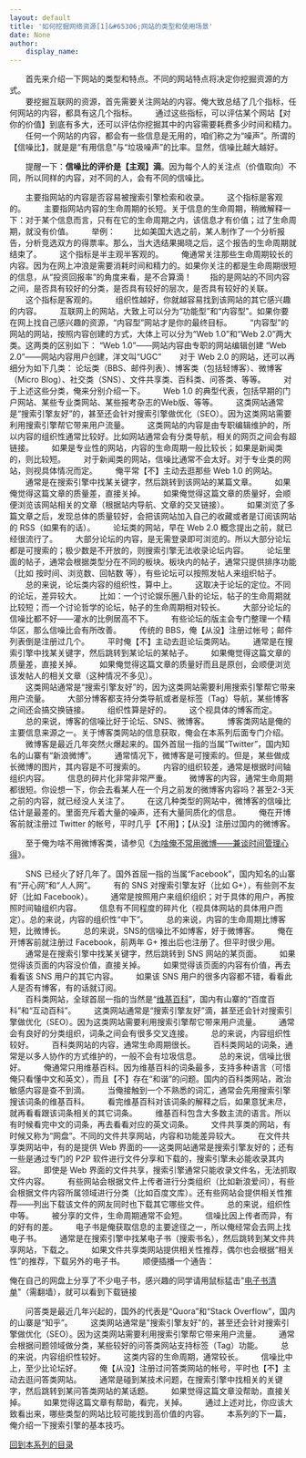 ```yaml
---
layout: default
title: '如何挖掘网络资源[1]&#65306;网站的类型和使用场景'
date: None
author:
    display_name: 
---
```


　　首先来介绍一下网站的类型和特点。不同的网站特点将决定你挖掘资源的方式。  
　　要挖掘互联网的资源，首先需要关注网站的内容。俺大致总结了几个指标，任何网站的内容，都具有这几个指标。 　　通过这些指标，可以评估某个网站【对你的价值】到底有多大，还可以评估你挖掘其中的内容需要耗费多少时间和精力。 　　任何一个网站的内容，都会有一些信息是无用的，咱们称之为“噪声”。所谓的【信噪比】，就是是“有用信息”与“垃圾噪声”的比率。显然，信噪比越大越好。

　　提醒一下：**信噪比的评价是【主观】滴**。因为每个人的关注点（价值取向）不同，所以同样的内容，对不同的人，会有不同的信噪比。

　　主要指网站的内容是否容易被搜索引擎检索和收录。 　　这个指标是客观的。 　　主要指网站内容的生命周期的长短。关于信息的生命周期，稍微解释一下：对于某个信息而言，只有在它的生命周期之内，该信息才有价值；过了生命周期，就没有价值。 　　举例： 　　比如美国大选之前，某人制作了一个分析报告，分析竞选双方的得票率。那么，当大选结果揭晓之后，这个报告的生命周期就结束了。 　　这个指标是半主观半客观的。 　　俺通常关注那些生命周期较长的内容。因为在网上冲浪是需要消耗时间和精力的。如果你关注的都是生命周期很短的信息，从“投资回报率”的角度来看，是不合算滴！ 　　指的是网站的不同内容之间，是否具有较好的分类，是否具有较好的层次，是否具有较好的关联。 　　这个指标是客观的。 　　组织性越好，你就越容易找到该网站的其它感兴趣的内容。 　　互联网上的网站，大致上可以分为“功能型”和“内容型”。如果你要在网上找自己感兴趣的资源，“内容型”网站才是你的最终目标。 　　“内容型”的网站的网站，按照内容创建的方式，大体上可以分为“Web 1.0”和“Web 2.0”两大类。这两类的区别如下： “Web 1.0”——网站内容由专职的网站编辑创建 “Web 2.0”——网站内容用户创建，洋文叫“UGC” 　　对于 Web 2.0 的网站，还可以再细分为如下几类： 论坛类（BBS、邮件列表）、博客类（包括轻博客）、微博客（Micro Blog）、社交类（SNS）、文件共享类、百科类、问答类、等等。 　　对于上述这些分类，俺来分别介绍一下。 　　Web 1.0 的典型代表，包括早期的门户网站、某些专业类网站、某些报考杂志的Web版、等等。 　　这类网站通常是“搜索引擎友好”的，甚至还会针对搜索引擎做优化（SEO）。因为这类网站需要利用搜索引擎帮它带来用户流量。 　　这类网站的内容是由专职编辑维护的，所以内容的组织性通常比较好。比如网站通常会有分类导航，相关的网页之间会有超链接。 　　如果是专业性的网站，内容的生命周期一般比较长；如果是新闻类的，则比较短。 　　对于新闻类的网站，信噪比通常不会太好。对于专业类的网站，则视具体情况而定。 　　俺平常【不】主动去逛那些 Web 1.0 的网站。 　　通常是在搜索引擎中找某关键字，然后跳转到该网站的某篇文章。 　　如果俺觉得这篇文章的质量差，直接关掉。 　　如果俺觉得这篇文章的质量好，会顺便浏览该网站相关的文章（根据站内导航、文章的交叉链接）。 　　如果浏览了多篇文章之后，发现总体的质量较好，会把该网站加入自己的收藏或者是订阅该网站的 RSS（如果有的话）。 　　论坛类的网站，早在 Web 2.0 概念提出之前，就已经很流行了。 　　大部分论坛的内容，是无需登录即可浏览的。所以大部分论坛都是可搜索的；极少数是不开放的，则搜索引擎无法收录论坛内容。 　　论坛里面的帖子，通常会根据类型分在不同的板块。板块内的帖子，通常只提供排序功能（比如 按时间、浏览数、回帖数 等），有些论坛可以按照发帖人来组织帖子。 　　总的来说，论坛类内容的组织性，算中上。 　　这取决于论坛的定位。不同的论坛，差异较大。 　　比如：一个讨论娱乐圈八卦的论坛，帖子的生命周期就比较短；而一个讨论哲学的论坛，帖子的生命周期相对较长。 　　大部分论坛的信噪比都不好——灌水的比例居高不下。 　　有些论坛的版主会专门整理一个精华区，那么信噪比会有所改善。 　　传统的 BBS，俺【从没】注册过帐号；邮件列表倒是注册过几个。 　　平时俺【不】主动去逛论坛类网站。 　　通常是在搜索引擎中找某关键字，然后跳转到某论坛的某帖子。 　　如果俺觉得这篇文章的质量差，直接关掉。 　　如果俺觉得这篇文章的质量好而且是原创，会顺便浏览该发帖人的相关文章（这种情况不多见）。  
　　这类网站通常是“搜索引擎友好”的，因为这类网站需要利用搜索引擎帮它带来用户流量。 　　大部分博客都支持分类导航或者是标签（Tag）导航，某些博客之间还会搞交换链接。 　　组织性算是好的。 　　这个视具体的博客而定。 　　总的来说，博客的信噪比好于论坛、SNS、微博客。 　　博客类网站是俺的主要信息来源之一。关于博客类网站的信息获取，俺会在本系列后面专门介绍。 　　微博客是最近几年突然火爆起来的。国外首屈一指的当属“Twitter”，国内知名的山寨有“新浪微博”。 　　通常情况下，微博客是可搜索的。但是，某些做成长微博的图片，其内容是不可搜索的。 　　内容的组织较差，通常是根据时间轴组织内容。 　　信息的碎片化非常非常严重。 　　微博客的内容，通常生命周期都很短。你设想一下，你会去看某人在一个月之前发的微博客内容吗？甚至2-3天之前的内容，就已经没人关注了。 　　在这几种类型的网站中，微博客的信噪比估计是最差的。里面充斥着大量的噪声，还有大量同质化的信息。 　　俺在开博客前就注册过 Twitter 的帐号，平时几乎【不用】；【从没】注册过国内的微博客。

　　至于俺为啥不用微博客类，请参见《[为啥俺不常用微博——兼谈时间管理心得](https://program-think.blogspot.com/2012/02/microblog-and-time-management.html)》。

　　SNS 已经火了好几年了。国外首屈一指的当属“Facebook”，国内知名的山寨有“开心网”和“人人网”。 　　有的 SNS 对搜索引擎友好（比如 G+），有些则不友好（比如 Facebook）。 　　通常是按照用户来组织组织；对于具体的用户，再按照时间轴组织内容。 　　信息有不同程度的碎片化（视具体网站的具体用户而定）。总的来说，内容的组织性“中下”。 　　总的来说，内容的生命周期比博客短，比微博长。 　　总的来说，SNS的信噪比不如博客，好于微博客。 　　俺在开博客前就注册过 Facebook，前两年 G+ 推出后也注册了。但平时很少用。 　　通常是在搜索引擎中找某关键字，然后跳转到 SNS 网站的某页面。 　　如果觉得该页面的内容没价值，直接关掉。 　　如果觉得该页面的内容有价值，再去看看该 SNS 用户的其它内容。 　　如果该 SNS 用户的很多内容都不错，看看此人是否有博客，有的话就订阅。  
　　百科类网站，全球首屈一指的当然是“[维基百科](https://zh.wikipedia.org/)”，国内有山寨的“百度百科”和“互动百科”。 　　这类网站通常是“搜索引擎友好”滴，甚至还会针对搜索引擎做优化（SEO）。因为这类网站需要利用搜索引擎帮它带来用户流量。 　　通常会有良好的分类组织，词条之间会有很多交叉连接。 　　总的来说，内容组织性较好。 　　百科类网站的内容，通常生命周期很长。 　　百科类网站的词条，通常是以多人协作的方式维护的，一般不会有垃圾信息。 　　总的来说，信噪比很好。 　　俺通常只用维基百科。因为维基百科的词条最多，支持多种语言（可惜俺只看懂中文和英文），而且【不】存在“和谐”的问题。国内的百科类网站，政治敏感内容是查不到滴。 　　当俺接触到一个不熟悉的词汇，通常会先用搜索引擎搜该词条的维基百科。 　　看完维基百科对该词条的解释之后，如果意犹未尽，就再看看跟该词条相关的其它词条。 　　维基百科包含大多数主流的语言。所以有时候看完中文的词条，再去看看对应的英文词条。 　　文件共享类的网站，有时候又称为“网盘”。不同的文件共享网站，内容和功能差异较大。 　　在文件共享类网站中，有的是提供 Web 界面的——这类网站通常是搜索引擎友好的；还有一些是通过专门的 P2P 软件进行文件分享和下载的，搜索引擎未必能收录其内容。 　　即使是 Web 界面的文件共享，搜索引擎通常只能收录文件名，无法抓取文件内容。 　　有些网站会根据文件上传者进行分类组织（比如新浪爱问），有些会根据文件内容所属领域进行分类（比如百度文库）。还有些网站会提供相关性推荐——列出下载该文件的网友同时也下载其它哪些文件。 　　总的来说，组织性中等。 　　被分享的文件，生命周期通常不会短。 　　信噪比因上传者而异，有的好有的差。 　　电子书是俺获取信息的主要途径之一，所以俺经常会去网上找电子书。 　　通常是在搜索引擎中找某电子书（搜索书名），然后跳转到某文件共享网站，下载之。 　　如果文件共享类网站提供相关性推荐，偶尔也会根据“相关性”的推荐，下载另外的电子书。 　　顺便插播一个通告：

俺在自己的网盘上分享了不少电子书，感兴趣的同学请用鼠标猛击"[电子书清单](https://github.com/programthink/books)"（需翻墙），就可以看到下载链接

　　问答类是最近几年兴起的，国外的代表是“Quora”和“Stack Overflow”，国内的山寨是“知乎”。 　　这类网站通常是"搜索引擎友好"的，甚至还会针对搜索引擎做优化（SEO）。因为这类网站需要利用搜索引擎帮它带来用户流量。 　　通常会根据问题领域做分类，某些较好的问答类网站支持标签（Tag）功能。 　　总的来说，内容组织性较好。 　　这类内容的生命周期，通常较长。 　　信噪比中上，至少比论坛好。 　　俺【从没】注册过问答类网站的帐号，平时也【不】主动去逛问答类网站。 　　通常是碰到某技术问题，在搜索引擎中找相关的关键字，然后跳转到某问答类网站的某话题。 　　如果觉得这篇文章没帮助，直接关掉。 　　如果觉得这篇文章有帮助，看完，关掉。 　　通过上述对比，你应该大致看出来，哪些类型的网站比较可能找到高价值的内容。 　　本系列的下一篇，俺介绍一下搜索引擎的基本技巧。

[回到本系列的目录](https://program-think.blogspot.com/2013/03/internet-resource-discovery-0.html#index)

